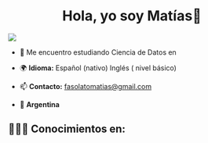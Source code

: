 <h1 align="center">Hola, yo soy Matías👋</h1>

<p align="left">
<a href = "mailto:fasolatomatias@gmail.com" target="blank"><img align="center" src="https://img.shields.io/badge/Gmail-D14836?style=for-the-badge&logo=gmail&logoColor=white""  /></a>
  </p>
  
- 🔭 Me encuentro estudiando Ciencia de Datos en <a href="https://www.austral.edu.ar/"></a>

- 🌍 **Idioma:** Español (nativo)
                 Inglés ( nivel básico)
  
- 📫 **Contacto:** fasolatomatias@gmail.com
  
- 📍 **Argentina**

<h2 >👨🏻‍💻 Conocimientos en:</h2>
<!--tech stack icons-->
<p align="left">
  <a href="https://skillicons.dev">
    <img src="https://skillicons.dev/icons?i=c,cpp,py,css,html,js,github,vscode,r/>
  </a>
</p>
